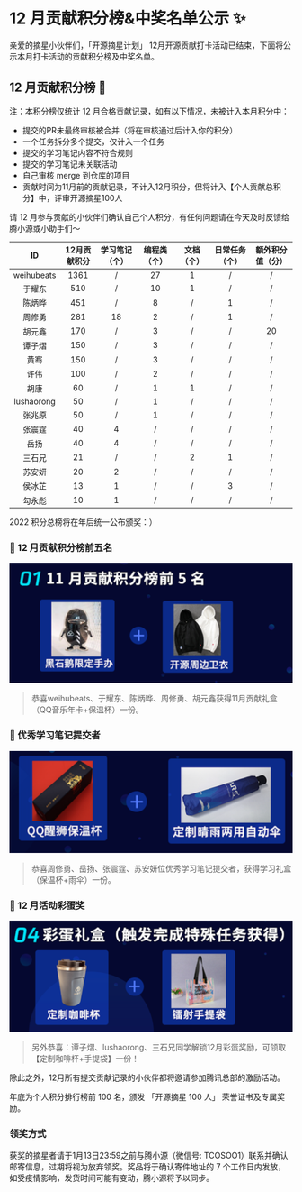 # 12 月贡献积分榜&中奖名单公示 ✨

亲爱的摘星小伙伴们，「开源摘星计划」 12月开源贡献打卡活动已结束，下面将公示本月打卡活动的贡献积分榜及中奖名单。

## 12 月贡献积分榜 🌟 

注：本积分榜仅统计 12 月合格贡献记录，如有以下情况，未被计入本月积分中：
* 提交的PR未最终审核被合并（将在审核通过后计入你的积分）
* 一个任务拆分多个提交，仅计入一个任务
* 提交的学习笔记内容不符合规则
* 提交的学习笔记未关联活动
* 自己审核 merge 到仓库的项目
* 贡献时间为11月前的贡献记录，不计入12月积分，但将计入【个人贡献总积分】中，评审开源摘星100人

请 12 月参与贡献的小伙伴们确认自己个人积分，有任何问题请在今天及时反馈给腾小源或小助手们～

|ID|12月贡献积分|学习笔记（个）|编程类（个）|文档（个）|日常任务（个）|额外积分值（分）|
|:-:|:-:|:-:|:-:|:-:|:-:|:-:|
|weihubeats|1361|/|27|1|/|/|
|于耀东|510|/|10|1|/|/|
|陈炳晔|451|/|8|/|1|/|
|周修勇|281|18|2|/|1|/|
|胡元鑫|170|/|3|/|/|20|
|谭子熠|150|/|3|/|/|/|
|黄骞|150|/|3|/|/|/|
|许伟|100|/|2|/|/|/|
|胡康|60|/|1|1|/|/|
|lushaorong|50|/|1|/|/|/|
|张兆原|50|/|1|/|/|/|
|张震霆|40|4|/|/|/|/|
|岳扬|40|4|/|/|/|/|
|三石兄|21|/|/|2|1|/|
|苏安妍|20|2|/|/|/|/|
|侯冰芷|13|1|/|/|3|/|
|勾永彪|10|1|/|/|/|/|

2022 积分总榜将在年后统一公布颁奖：）

### 🎁 12 月贡献积分榜前五名

![WeOpen Star](../assets/imgs/nov1.png)

> 恭喜weihubeats、于耀东、陈炳晔、周修勇、胡元鑫获得11月贡献礼盒（QQ音乐年卡+保温杯）一份。

### 🎁 优秀学习笔记提交者

![WeOpen Star](../assets/imgs/nov2.png)

> 恭喜周修勇、岳扬、张震霆、苏安妍位优秀学习笔记提交者，获得学习礼盒（保温杯+雨伞）一份。

### 🎁 12 月活动彩蛋奖

![WeOpen Star](../assets/imgs/nov4.png)

> 另外恭喜：谭子熠、lushaorong、三石兄同学解锁12月彩蛋奖励，可领取【定制咖啡杯+手提袋】一份！

除此之外，12月所有提交贡献记录的小伙伴都将邀请参加腾讯总部的激励活动。

年底为个人积分排行榜前 100 名，颁发 「开源摘星 100 人」 荣誉证书及专属奖励。

### 领奖方式
获奖的摘星者请于1月13日23:59之前与腾小源（微信号: TCOSOO1）联系并确认邮寄信息，过期将视为放弃领奖。奖品将于确认寄件地址的 7 个工作日内发放，如受疫情影响，发货时间可能有变动，腾小源将予以同步。


